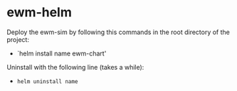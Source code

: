 # ewm-helm
Deploy the ewm-sim by following this commands in the root directory of the project:
* `helm install name ewm-chart' 

Uninstall with the following line (takes a while):
* `helm uninstall name`

